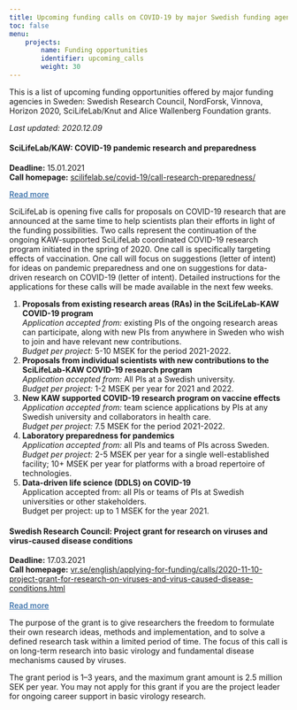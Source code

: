 ```yaml
---
title: Upcoming funding calls on COVID-19 by major Swedish funding agencies
toc: false
menu:
    projects:
        name: Funding opportunities
        identifier: upcoming_calls
        weight: 30
---
```

This is a list of upcoming funding opportunities offered by major funding agencies in Sweden: Swedish Research Council, NordForsk, Vinnova, Horizon 2020, SciLifeLab/Knut and Alice Wallenberg Foundation grants.

<i>Last updated: 2020.12.09</i>

#### SciLifeLab/KAW: COVID-19 pandemic research and preparedness
**Deadline:** 15.01.2021  
**Call homepage:** [scilifelab.se/covid-19/call-research-preparedness/](https://www.scilifelab.se/covid-19/call-research-preparedness/)

  <a class="btn " data-toggle="collapse" href="#sllkawdetails" role="button" aria-expanded="false" aria-controls="sllkawdetails" style="color: rgba(46, 104, 165, 1); font-weight: 500">
    Read more <i class="fas fa-caret-down"></i></a>
  <div class="collapse" id="sllkawdetails">
    <div class="card card-body">

SciLifeLab is opening five calls for proposals on COVID-19 research that are announced at the same time to help scientists plan their efforts in light of the funding possibilities. Two calls represent the continuation of the ongoing KAW-supported SciLifeLab coordinated COVID-19 research program initiated in the spring of 2020. One call is specifically targeting effects of vaccination. One call will focus on suggestions (letter of intent) for ideas on pandemic preparedness and one on suggestions for data-driven research on COVID-19 (letter of intent). Detailed instructions for the applications for these calls will be made available in the next few weeks.

1. **Proposals from existing research areas (RAs) in the SciLifeLab-KAW COVID-19 program**  
*Application accepted from:* existing PIs of the ongoing research areas can participate, along with new PIs from anywhere in Sweden who wish to join and have relevant new contributions.  
*Budget per project:* 5-10 MSEK for the period 2021-2022.
2. **Proposals from individual scientists with new contributions to the SciLifeLab-KAW COVID-19 research program**  
*Application accepted from:* All PIs at a Swedish university.  
*Budget per project:* 1-2 MSEK per year for 2021 and 2022.
3. **New KAW supported COVID-19 research program on vaccine effects**  
*Application accepted from:* team science applications by PIs at any Swedish university and collaborators in health care.  
*Budget per project:* 7.5 MSEK for the period 2021-2022.
4. **Laboratory preparedness for pandemics**  
*Application accepted from:* all PIs and teams of PIs across Sweden.  
*Budget per project:* 2-5 MSEK per year for a single well-established facility; 10+ MSEK per year for platforms with a broad repertoire of technologies.
5. **Data-driven life science (DDLS) on COVID-19**  
Application accepted from: all PIs or teams of PIs at Swedish universities or other stakeholders.  
Budget per project: up to 1 MSEK for the year 2021.

</div>
</div>

#### Swedish Research Council: Project grant for research on viruses and virus-caused disease conditions
**Deadline:** 17.03.2021  
**Call homepage:** [vr.se/english/applying-for-funding/calls/2020-11-10-project-grant-for-research-on-viruses-and-virus-caused-disease-conditions.html](https://www.vr.se/english/applying-for-funding/calls/2020-11-10-project-grant-for-research-on-viruses-and-virus-caused-disease-conditions.html)

<a class="btn" data-toggle="collapse" href="#vrdetails" role="button" aria-expanded="false" aria-controls="vrdetails" style="color: rgba(46, 104, 165, 1); font-weight: 500">
  Read more <i class="fas fa-caret-down"></i></a>
<div class="collapse" id="vrdetails">
  <div class="card card-body">

The purpose of the grant is to give researchers the freedom to formulate their own research ideas, methods and implementation, and to solve a defined research task within a limited period of time. The focus of this call is on long-term research into basic virology and fundamental disease mechanisms caused by viruses.

The grant period is 1–3 years, and the maximum grant amount is 2.5 million SEK per year. You may not apply for this grant if you are the project leader for ongoing career support in basic virology research.

</div>
</div>
